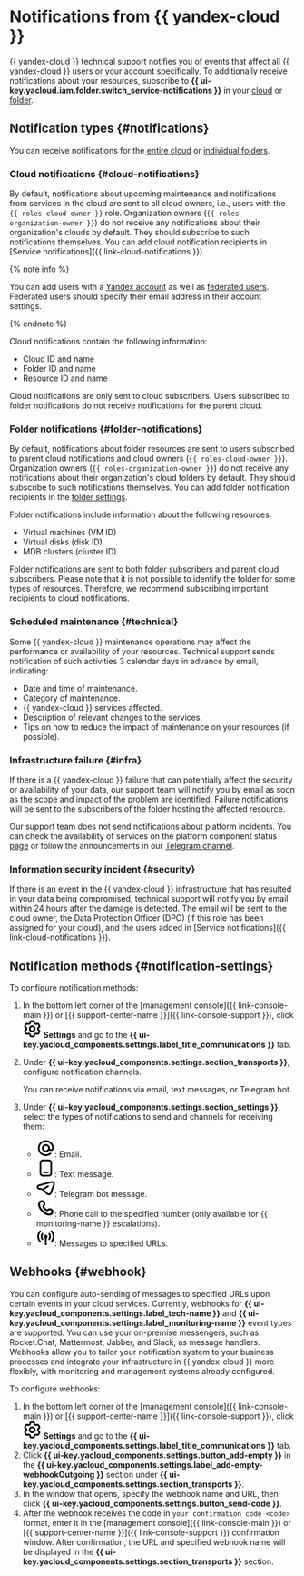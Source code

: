 # Notifications from {{ yandex-cloud }}

{{ yandex-cloud }} technical support notifies you of events that affect all {{ yandex-cloud }} users or your account specifically. To additionally receive notifications about your resources, subscribe to **{{ ui-key.yacloud.iam.folder.switch_service-notifications }}** in your [cloud](../../resource-manager/operations/cloud/notify.md) or [folder](../../resource-manager/operations/folder/notify.md).

## Notification types {#notifications}

You can receive notifications for the [entire cloud](#cloud-notifications) or [individual folders](#folder-notifications).

### Cloud notifications {#cloud-notifications}

By default, notifications about upcoming maintenance and notifications from services in the cloud are sent to all cloud owners, i.e., users with the `{{ roles-cloud-owner }}` role. Organization owners (`{{ roles-organization-owner }}`) do not receive any notifications about their organization's clouds by default. They should subscribe to such notifications themselves. You can add cloud notification recipients in [Service notifications]({{ link-cloud-notifications }}).

{% note info %}

You can add users with a [Yandex account](../../iam/concepts/users/accounts.md#passport) as well as [federated users](../../iam/concepts/users/accounts.md#saml-federation). Federated users should specify their email address in their account settings.

{% endnote %}

Cloud notifications contain the following information:

* Cloud ID and name
* Folder ID and name
* Resource ID and name

Cloud notifications are only sent to cloud subscribers. Users subscribed to folder notifications do not receive notifications for the parent cloud.

### Folder notifications {#folder-notifications}

By default, notifications about folder resources are sent to users subscribed to parent cloud notifications and cloud owners (`{{ roles-cloud-owner }}`). Organization owners (`{{ roles-organization-owner }}`) do not receive any notifications about their organization's cloud folders by default. They should subscribe to such notifications themselves. You can add folder notification recipients in the [folder settings](../../resource-manager/operations/folder/notify.md).

Folder notifications include information about the following resources:

* Virtual machines (VM ID)
* Virtual disks (disk ID)
* MDB clusters (cluster ID)

Folder notifications are sent to both folder subscribers and parent cloud subscribers. Please note that it is not possible to identify the folder for some types of resources. Therefore, we recommend subscribing important recipients to cloud notifications.
  
### Scheduled maintenance {#technical}

Some {{ yandex-cloud }} maintenance operations may affect the performance or availability of your resources. Technical support sends notification of such activities 3 calendar days in advance by email, indicating:

* Date and time of maintenance.
* Category of maintenance.
* {{ yandex-cloud }} services affected.
* Description of relevant changes to the services.
* Tips on how to reduce the impact of maintenance on your resources (if possible).

### Infrastructure failure {#infra}

If there is a {{ yandex-cloud }} failure that can potentially affect the security or availability of your data, our support team will notify you by email as soon as the scope and impact of the problem are identified. Failure notifications will be sent to the subscribers of the folder hosting the affected resource.

Our support team does not send notifications about platform incidents. You can check the availability of services on the platform component status [page](https://status.cloud.yandex.ru/dashboard) or follow the announcements in our [Telegram channel](https://t.me/yandexcloudalerts).

### Information security incident {#security}

If there is an event in the {{ yandex-cloud }} infrastructure that has resulted in your data being compromised, technical support will notify you by email within 24 hours after the damage is detected. The email will be sent to the cloud owner, the Data Protection Officer (DPO) (if this role has been assigned for your cloud), and the users added in [Service notifications]({{ link-cloud-notifications }}).

## Notification methods {#notification-settings}

To configure notification methods:

1. In the bottom left corner of the [management console]({{ link-console-main }}) or [{{ support-center-name }}]({{ link-console-support }}), click ![image](../../_assets/console-icons/gear.svg) **Settings** and go to the **{{ ui-key.yacloud_components.settings.label_title_communications }}** tab.
1. Under **{{ ui-key.yacloud_components.settings.section_transports }}**, configure notification channels.

    You can receive notifications via email, text messages, or Telegram bot.
1. Under **{{ ui-key.yacloud_components.settings.section_settings }}**, select the types of notifications to send and channels for receiving them:
    * ![image](../../_assets/console-icons/at.svg): Email.
    * ![image](../../_assets/console-icons/smartphone.svg): Text message.
    * ![image](../../_assets/console-icons/logo-telegram.svg): Telegram bot message.
    * ![image](../../_assets/console-icons/handset.svg): Phone call to the specified number (only available for {{ monitoring-name }} escalations).
    * ![image](../../_assets/console-icons/antenna-signal.svg): Messages to specified URLs.

## Webhooks {#webhook}

You can configure auto-sending of messages to specified URLs upon certain events in your cloud services. Currently, webhooks for **{{ ui-key.yacloud_components.settings.label_tech-name }}** and **{{ ui-key.yacloud_components.settings.label_monitoring-name }}** event types are supported. You can use your on-premise messengers, such as Rocket.Chat, Mattermost, Jabber, and Slack, as message handlers. Webhooks allow you to tailor your notification system to your business processes and integrate your infrastructure in {{ yandex-cloud }} more flexibly, with monitoring and management systems already configured.

To configure webhooks:

1. In the bottom left corner of the [management console]({{ link-console-main }}) or [{{ support-center-name }}]({{ link-console-support }}), click ![image](../../_assets/console-icons/gear.svg) **Settings** and go to the **{{ ui-key.yacloud_components.settings.label_title_communications }}** tab.
1. Click **{{ ui-key.yacloud_components.settings.button_add-empty }}** in the **{{ ui-key.yacloud_components.settings.label_add-empty-webhookOutgoing }}** section under **{{ ui-key.yacloud_components.settings.section_transports }}**.
1. In the window that opens, specify the webhook name and URL, then click **{{ ui-key.yacloud_components.settings.button_send-code }}**.
1. After the webhook receives the code in `your confirmation code <code>` format, enter it in the [management console]({{ link-console-main }}) or [{{ support-center-name }}]({{ link-console-support }}) confirmation window. 
After confirmation, the URL and specified webhook name will be displayed in the **{{ ui-key.yacloud_components.settings.section_transports }}** section.